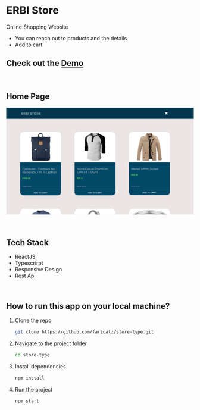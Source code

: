 # ERBI Store
Online Shopping Website
- You can reach out to products and the details
- Add to cart
  
 ## Check out the [Demo](https://erbi-store.netlify.app/)

  <br>

## Home Page

![ERBI Store](https://raw.githubusercontent.com/faridalz/store-type/master/public/store-type.53ad1bb5.png)

<br>

## Tech Stack
- ReactJS
- Typescrirpt
- Responsive Design
- Rest Api
<br>

## How to run this app on your local machine?

1. Clone the repo
   ```sh
   git clone https://github.com/faridalz/store-type.git
   ```
2. Navigate to the project folder

   ```sh
   cd store-type
   ```

3. Install dependencies
   ```sh
   npm install
   ```

4. Run the project
   ```sh
   npm start
   ```
